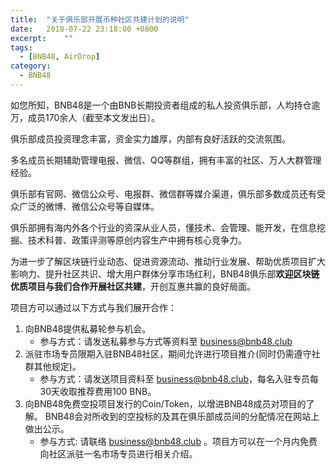 ```yaml
---
title:  "关于俱乐部开展币种社区共建计划的说明"
date:   2018-07-22 23:18:00 +0800
excerpt:	""
tags:
  - [BNB48, AirDrop]
category:
  - BNB48
---
```


如您所知，BNB48是一个由BNB长期投资者组成的私人投资俱乐部，人均持仓逾万，成员170余人（截至本文发出日）。

俱乐部成员投资理念丰富，资金实力雄厚，内部有良好活跃的交流氛围。

多名成员长期辅助管理电报、微信、QQ等群组，拥有丰富的社区、万人大群管理经验。

俱乐部有官网、微信公众号、电报群、微信群等媒介渠道，俱乐部多数成员还有受众广泛的微博、微信公众号等自媒体。

俱乐部拥有海内外各个行业的资深从业人员，懂技术、会管理、能开发，在信息挖掘、技术科普、政策评测等原创内容生产中拥有核心竞争力。

为进一步了解区块链行业动态、促进资源流动、推动行业发展、帮助优质项目扩大影响力、提升社区共识、增大用户群体分享市场红利，BNB48俱乐部**欢迎区块链优质项目与我们合作开展社区共建**，开创互惠共赢的良好局面。

项目方可以通过以下方式与我们展开合作：
1. 向BNB48提供私募轮参与机会。
   * 参与方式：请发送私募参与方式等资料至 business@bnb48.club
2. 派驻市场专员限期入驻BNB48社区，期间允许进行项目推介(同时仍需遵守社群其他规定)。
   * 参与方式：请发送项目资料至 business@bnb48.club，每名入驻专员每30天收取推荐费用100 BNB。
3. 向BNB48免费空投项目发行的Coin/Token，以增进BNB48成员对项目的了解。 BNB48会对所收到的空投标的及其在俱乐部成员间的分配情况在网站上做出公示。
   * 参与方式: 请联络 business@bnb48.club 。项目方可以在一个月内免费向社区派驻一名市场专员进行相关介绍。
